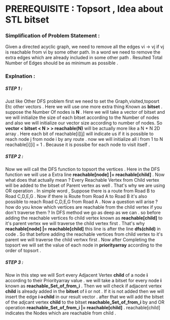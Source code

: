 # PREREQUISITE : Topsort , Idea about STL bitset 

### Simplification of Problem Statement : 

Given a directed acyclic graph, we need to remove all the edges vi → vj if vj is reachable from vi by some other path. In a word we need to remove the extra edges which are already included in some other path . Resulted Total Number of Edges should be as minimum as possible .

### Explnation :

##### STEP 1 : 
Just like Other DFS problem first we need to set the Graph,visited,toposrt Etc other vectors . Here we will use one more extra thing Known as **bitset** . suppose the Number Of nodes is **N** . Here we will take a vector of bitset and we will initialize the size of each bitset according to the Number of nodes and also we will initialize our vector size according to number of nodes. So **vector < bitset < N > > reachable(N)** will be actually more like a N * N 2D array . Here each bit of reachable[i][j] will indicate us if it is possible to reach node j from node i by any route . now we will initialize all i from 1 to N reachable[i][i] = 1 . Because it is possibe for each node to visit itself . 

##### STEP 2 :

Now we will call the DFS function to topsort the vertices . Here in the DFS function we will use a Extra line **reachable[node] |= reachable[child]** . Now what does that actually mean ? Every Reachable Vertex from Child vertex will be added to the bitset of Parent vertex as well . That's why we are using OR operation . In simple word , Suppose there is a route from Road B to Road C,D,E,G . Now if there is Route from Road A to Road B it's also possible to reach Road C,D,E,G from Road A .
Now a question will arise ? how do you know which vertices are reachable from the child vertex if you don't traverse them ? In DFS method we go as deep as we can . so before adding the reachable vertices fo child vertex known as **reachable[child]** to it's parent vertex we will traverse the child vertex first . That's why **reachable[node] |= reachable[child]** this line is after the line **dfs(child)** in code . So that before adding the reachable vertices from child vertex to it's parent we will traverse the child vertwx first . 
Now after Completing the topsort we will set the value of each node in **priorityarray** according to the order of topsort . 

##### STEP 3 :

Now in this step we will Sort every Adjacent Vertex **child** of a node **i** according to their Priorityarray value . we will take a bitset for every node **i** known as **reachable_Set_of_from_i** . Then we will check if adjacent vertex **child** is already added in the **bitset**  of **i** or not . If it is not added then we will insert the edge
**i->child** in our result vector . after that we will add the bitset of the adjcant vertex **child** to the bitset **reachable_Set_of_from_i** by and OR operation **reachable_Set_of_from_i |= reachable[child]** . reachable[child] indicates the Nodes which are reachable from child . 
